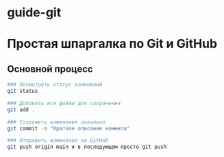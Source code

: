 # guide-git

# Простая шпаргалка по Git и GitHub

## Основной процесс

```bash
### Посмотреть статус изменений
git status

### Добавить все файлы для сохранения
git add .

### Сохранить изменения локально
git commit -m "Краткое описание коммита"

### Отправить изменения на GitHub
git push origin main и в последующем просто git push
